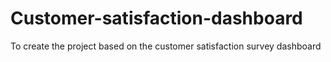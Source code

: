 # Customer-satisfaction-dashboard
To create the project based on the customer satisfaction survey dashboard  
